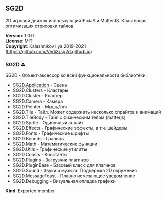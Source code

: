 <a name="module_SG2D"></a>

## SG2D
2D игровой движок использующий PixiJS и MatterJS. Кластерная оптимизация отрисовки тайлов.

**Version**: 1.0.0  
**License**: MIT  
**Copyright**: Kalashnikov Ilya 2019-2021 (https://github.com/VediX/sg2d.github.io)  
<a name="exp_module_SG2D--SG2D"></a>

### SG2D ⏏
SG2D - Объект-аксессор ко всей функциональности библиотеки:- [SG2D.Application](/sg2d-application) - Сцена- SG2D.Clusters - Кластеры- SG2D.Cluster - Кластер- SG2D.Camera - Камера- SG2D.Pointer - Мышь/тач- SG2D.Tile - Тайл. Может содержать несколько спрайтов и анимаций- SG2D.TileBody - Тайл с физическим телом (matterjs)- SG2D.Sprite - Одиночный спрайт- SG2D.Effects - Графические эффекты, в т.ч. шейдеры- SG2D.Fonts - Графические шрифты- SG2D.Bounds - Границы- SG2D.Math - Математические функции- SG2D.Utils - Графические утилиты- SG2D.Consts - Константы- SG2D.Plugins - Загрузчик плагинов- SG2D.PluginBase - Базовый класс для плагинов- SG2D.Sound - Звуки и музыка. Поддержка 2D окружения- SG2D.MessageToast - Плавно исчезающее уведомление- SG2D.Debugging - Визуальная отладка графики

**Kind**: Exported member  
